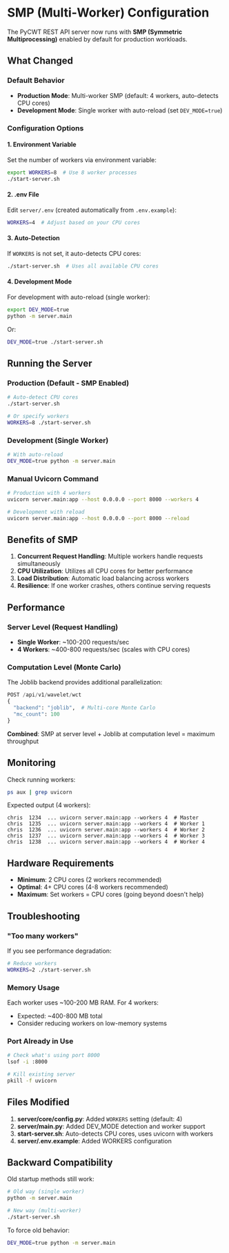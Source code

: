 # SMP (Multi-Worker) Configuration

The PyCWT REST API server now runs with **SMP (Symmetric Multiprocessing)** enabled by default for production workloads.

## What Changed

### Default Behavior
- **Production Mode**: Multi-worker SMP (default: 4 workers, auto-detects CPU cores)
- **Development Mode**: Single worker with auto-reload (set `DEV_MODE=true`)

### Configuration Options

#### 1. Environment Variable
Set the number of workers via environment variable:
```bash
export WORKERS=8  # Use 8 worker processes
./start-server.sh
```

#### 2. .env File
Edit `server/.env` (created automatically from `.env.example`):
```bash
WORKERS=4  # Adjust based on your CPU cores
```

#### 3. Auto-Detection
If `WORKERS` is not set, it auto-detects CPU cores:
```bash
./start-server.sh  # Uses all available CPU cores
```

#### 4. Development Mode
For development with auto-reload (single worker):
```bash
export DEV_MODE=true
python -m server.main
```

Or:
```bash
DEV_MODE=true ./start-server.sh
```

## Running the Server

### Production (Default - SMP Enabled)
```bash
# Auto-detect CPU cores
./start-server.sh

# Or specify workers
WORKERS=8 ./start-server.sh
```

### Development (Single Worker)
```bash
# With auto-reload
DEV_MODE=true python -m server.main
```

### Manual Uvicorn Command
```bash
# Production with 4 workers
uvicorn server.main:app --host 0.0.0.0 --port 8000 --workers 4

# Development with reload
uvicorn server.main:app --host 0.0.0.0 --port 8000 --reload
```

## Benefits of SMP

1. **Concurrent Request Handling**: Multiple workers handle requests simultaneously
2. **CPU Utilization**: Utilizes all CPU cores for better performance
3. **Load Distribution**: Automatic load balancing across workers
4. **Resilience**: If one worker crashes, others continue serving requests

## Performance

### Server Level (Request Handling)
- **Single Worker**: ~100-200 requests/sec
- **4 Workers**: ~400-800 requests/sec (scales with CPU cores)

### Computation Level (Monte Carlo)
The Joblib backend provides additional parallelization:
```python
POST /api/v1/wavelet/wct
{
  "backend": "joblib",  # Multi-core Monte Carlo
  "mc_count": 100
}
```

**Combined**: SMP at server level + Joblib at computation level = maximum throughput

## Monitoring

Check running workers:
```bash
ps aux | grep uvicorn
```

Expected output (4 workers):
```
chris  1234  ... uvicorn server.main:app --workers 4  # Master
chris  1235  ... uvicorn server.main:app --workers 4  # Worker 1
chris  1236  ... uvicorn server.main:app --workers 4  # Worker 2
chris  1237  ... uvicorn server.main:app --workers 4  # Worker 3
chris  1238  ... uvicorn server.main:app --workers 4  # Worker 4
```

## Hardware Requirements

- **Minimum**: 2 CPU cores (2 workers recommended)
- **Optimal**: 4+ CPU cores (4-8 workers recommended)
- **Maximum**: Set workers = CPU cores (going beyond doesn't help)

## Troubleshooting

### "Too many workers"
If you see performance degradation:
```bash
# Reduce workers
WORKERS=2 ./start-server.sh
```

### Memory Usage
Each worker uses ~100-200 MB RAM. For 4 workers:
- Expected: ~400-800 MB total
- Consider reducing workers on low-memory systems

### Port Already in Use
```bash
# Check what's using port 8000
lsof -i :8000

# Kill existing server
pkill -f uvicorn
```

## Files Modified

1. **server/core/config.py**: Added `WORKERS` setting (default: 4)
2. **server/main.py**: Added DEV_MODE detection and worker support
3. **start-server.sh**: Auto-detects CPU cores, uses uvicorn with workers
4. **server/.env.example**: Added WORKERS configuration

## Backward Compatibility

Old startup methods still work:
```bash
# Old way (single worker)
python -m server.main

# New way (multi-worker)
./start-server.sh
```

To force old behavior:
```bash
DEV_MODE=true python -m server.main
```
